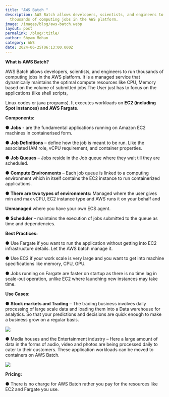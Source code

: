 ```yaml
---
title: "AWS Batch "
description: AWS Batch allows developers, scientists, and engineers to run
  thousands of computing jobs in the AWS platform.
image: /images/blog/aws-batch.webp
layout: post
permalink: /blog/:title/
author: Shyam Mohan
category: AWS
date: 2024-06-25T06:13:00.000Z
---
```



**What is AWS Batch?**

AWS Batch allows developers, scientists, and engineers to run thousands of computing jobs in the AWS platform. It is a managed service that dynamically maintains the optimal compute resources like CPU, Memory based on the volume of submitted jobs.The User just has to focus on the applications (like shell scripts,

Linux codes or java programs).
It executes workloads on **EC2 (including Spot instances) and AWS Fargate.**

  

**Components:**

● **Jobs** - are the fundamental applications running on Amazon EC2 machines in containerised form.

● **Job Definitions** – define how the job is meant to be run. Like the associated IAM role, vCPU requirement, and container properties.

● **Job Queues** – Jobs reside in the Job queue where they wait till they are scheduled.

● **Compute Environments** – Each job queue is linked to a computing environment which in itself contains the EC2 instance to run containerized applications.

● **There are two types of environments:**  Managed where the user gives min and max vCPU, EC2 instance type and AWS runs it on your behalf and

**Unmanaged** where you have your own ECS agent.

● **Scheduler** – maintains the execution of jobs submitted to the queue as time and dependencies.

  

**Best Practices:**

● Use Fargate if you want to run the application without getting into EC2 infrastructure details. Let the AWS batch manage it.

● Use EC2 if your work scale is very large and you want to get into machine specifications like memory, CPU, GPU.

● Jobs running on Fargate are faster on startup as there is no time lag in scale-out operation, unlike EC2 where launching new instances may take time.

**Use Cases:**

● **Stock markets and Trading** – The trading business involves daily processing of large scale data and loading them into a Data warehouse for analytics. So that your predictions and decisions are quick enough to make a business grow on a regular basis.

  

![](https://lh7-us.googleusercontent.com/docsz/AD_4nXeW-RkQ9QHcJZ_hmd4f-pcveyctPGWK6_VSofFNE3pII1cuAPyIqKg56xSVsEJBo3McpXe4sroD2qEltIT3LSNswTlj1uingUovfSnXYJlJqwCNKXgz51Ukk6HQaYmskUJNUyABCRVqfdNfG_rvWbGpjrZI?key=DolJBsYn1X8zMHIyAnLicQ)

  
  

● Media houses and the Entertainment industry – Here a large amount of data in the forms of audio, video and photos are being processed daily to cater to their customers. These application workloads can be moved to containers on AWS Batch.

![](https://lh7-us.googleusercontent.com/docsz/AD_4nXfzmZRACiu707qnWqMUzZUddPOAd6l3JLt0I-D73EEvrIb-DxFFffePXMqgeDiAzVRd8V3CexfWX5zOE304NV00q4Gkdhw6R-pg8p2yupyHzmpg3f7YH9Z4vEgvCdDdfT8jiVSm-ZON2I8fqmbMPStpCNA?key=DolJBsYn1X8zMHIyAnLicQ)

  

**Pricing:**

● There is no charge for AWS Batch rather you pay for the resources like EC2 and Fargate you use.

